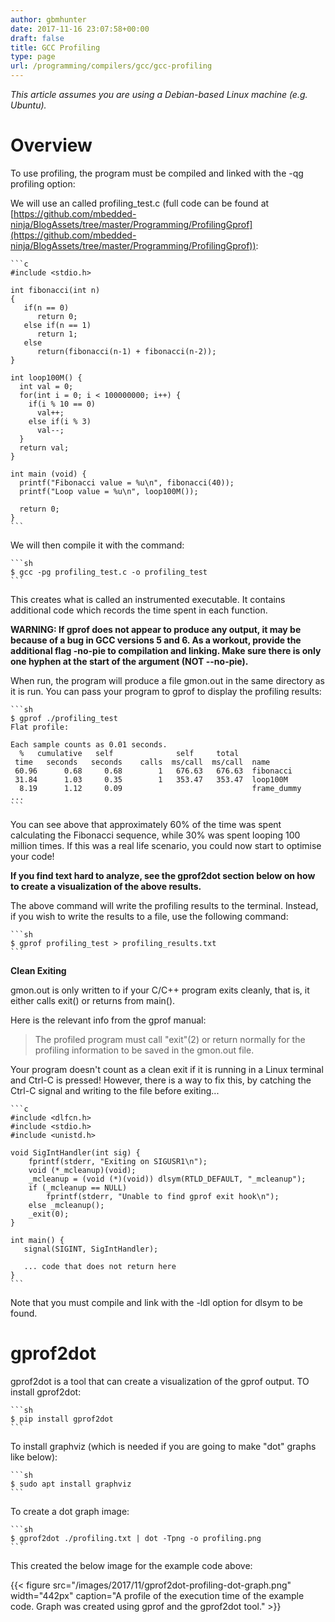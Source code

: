 ```yaml
---
author: gbmhunter
date: 2017-11-16 23:07:58+00:00
draft: false
title: GCC Profiling
type: page
url: /programming/compilers/gcc/gcc-profiling
---
```


_This article assumes you are using a Debian-based Linux machine (e.g. Ubuntu)._

# Overview

To use profiling, the program must be compiled and linked with the -qg profiling option:

We will use an called profiling_test.c (full code can be found at [https://github.com/mbedded-ninja/BlogAssets/tree/master/Programming/ProfilingGprof](https://github.com/mbedded-ninja/BlogAssets/tree/master/Programming/ProfilingGprof)):

    ```c
    #include <stdio.h>
    
    int fibonacci(int n)
    {
       if(n == 0)
          return 0;
       else if(n == 1)
          return 1;
       else
          return(fibonacci(n-1) + fibonacci(n-2));
    } 
    
    int loop100M() {
      int val = 0;
      for(int i = 0; i < 100000000; i++) {
        if(i % 10 == 0)
          val++;
        else if(i % 3)
          val--;
      }
      return val;
    }
    
    int main (void) {  
      printf("Fibonacci value = %u\n", fibonacci(40));          
      printf("Loop value = %u\n", loop100M());
    
      return 0;
    }
    ```

We will then compile it with the command:

    ```sh    
    $ gcc -pg profiling_test.c -o profiling_test
    ```

This creates what is called an instrumented executable. It contains additional code which records the time spent in each function.

**WARNING: If gprof does not appear to produce any output, it may be because of a bug in GCC versions 5 and 6. As a workout, provide the additional flag -no-pie to compilation and linking. Make sure there is only one hyphen at the start of the argument (NOT --no-pie).**

When run, the program will produce a file gmon.out in the same directory as it is run. You can pass your program to gprof to display the profiling results:

    ```sh    
    $ gprof ./profiling_test
    Flat profile:
    
    Each sample counts as 0.01 seconds.
      %   cumulative   self              self     total           
     time   seconds   seconds    calls  ms/call  ms/call  name    
     60.96      0.68     0.68        1   676.63   676.63  fibonacci
     31.84      1.03     0.35        1   353.47   353.47  loop100M
      8.19      1.12     0.09                             frame_dummy
    ...
    ```

You can see above that approximately 60% of the time was spent calculating the Fibonacci sequence, while 30% was spent looping 100 million times. If this was a real life scenario, you could now start to optimise your code!

**If you find text hard to analyze, see the gprof2dot section below on how to create a visualization of the above results.**

The above command will write the profiling results to the terminal. Instead, if you wish to write the results to a file, use the following command:

    ```sh    
    $ gprof profiling_test > profiling_results.txt
    ```

**Clean Exiting**

gmon.out is only written to if your C/C++ program exits cleanly, that is, it either calls exit() or returns from main().

Here is the relevant info from the gprof manual:

> The profiled program must call "exit"(2) or return normally for the profiling information to be saved in the gmon.out file.

Your program doesn't count as a clean exit if it is running in a Linux terminal and Ctrl-C is pressed! However, there is a way to fix this, by catching the Ctrl-C signal and writing to the file before exiting...

    ```c
    #include <dlfcn.h>
    #include <stdio.h>
    #include <unistd.h>
    
    void SigIntHandler(int sig) {
        fprintf(stderr, "Exiting on SIGUSR1\n");
        void (*_mcleanup)(void);
        _mcleanup = (void (*)(void)) dlsym(RTLD_DEFAULT, "_mcleanup");
        if (_mcleanup == NULL)
            fprintf(stderr, "Unable to find gprof exit hook\n");
        else _mcleanup();
        _exit(0);
    }
    
    int main() {
       signal(SIGINT, SigIntHandler);
    
       ... code that does not return here
    }
    ```

Note that you must compile and link with the -ldl option for dlsym to be found.

# gprof2dot

gprof2dot is a tool that can create a visualization of the gprof output. TO install gprof2dot:

    ```sh    
    $ pip install gprof2dot
    ```

To install graphviz (which is needed if you are going to make "dot" graphs like below):

    ```sh    
    $ sudo apt install graphviz
    ```

To create a dot graph image:

    ```sh    
    $ gprof2dot ./profiling.txt | dot -Tpng -o profiling.png
    ```

This created the below image for the example code above:

{{< figure src="/images/2017/11/gprof2dot-profiling-dot-graph.png" width="442px" caption="A profile of the execution time of the example code. Graph was created using gprof and the gprof2dot tool."  >}}
